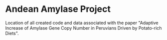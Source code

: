 # Andean Amylase Project

Location of all created code and data associated with the paper "Adaptive Increase of Amylase Gene Copy Number in Peruvians Driven by Potato-rich Diets".
